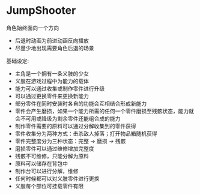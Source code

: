 # JumpShooter
角色始终面向一个方向

* 后退时动画为前进动画反向播放
* 尽量少地出现需要角色后退的场景

基础设定:

* 主角是一个拥有一条义肢的少女
* 义肢在游戏过程中为能力的载体
* 能力可以通过收集或制作零件进行升级
* 可以通过更换零件来更换新能力
* 部分零件在同时安装时各自的功能会互相结合形成新能力
* 零件会产生磨损，如果一个能力所需的任何一个零件磨损至残骸状态，能力就会不可用或降级为剩余零件还能组合成的能力
* 制作零件需要的原料可以通过分解收集到的零件获得
* 零件收集分为两种方式：击杀敌人掉落；打开物品箱随机获得
* 零件完整度分为三种状态：完整 -> 磨损 -> 残骸
* 磨损零件可以通过维修增加完整度
* 残骸不可维修，只能分解为原料
* 原料可以储存在背包中
* 制作台可以进行分解，维修
* 任何时候都可以对义肢零件进行更换
* 义肢每个部位可挂载零件有限